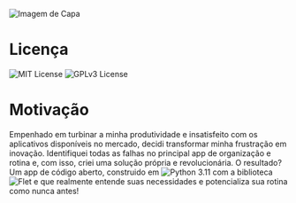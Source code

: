 


![Imagem de Capa](../projrto_to_do_list/Images/capa.jpeg)


# Licença
![MIT License](https://img.shields.io/badge/License-MIT-yellow.svg) ![GPLv3 License](https://img.shields.io/badge/License-GPLv3-blue.svg) 



# Motivação

Empenhado em turbinar a minha produtividade e insatisfeito com os aplicativos disponíveis no mercado, decidi transformar minha frustração em inovação. Identifiquei todas as falhas no principal app de organização e rotina e, com isso, criei uma solução própria e revolucionária. O resultado? Um app de código aberto, construido em ![Python 3.11](https://img.shields.io/badge/python-3.11-green.svg) com a biblioteca ![Flet](https://img.shields.io/badge/Flet-1.0-orange.svg)
 e que realmente entende suas necessidades e potencializa sua rotina como nunca antes!


